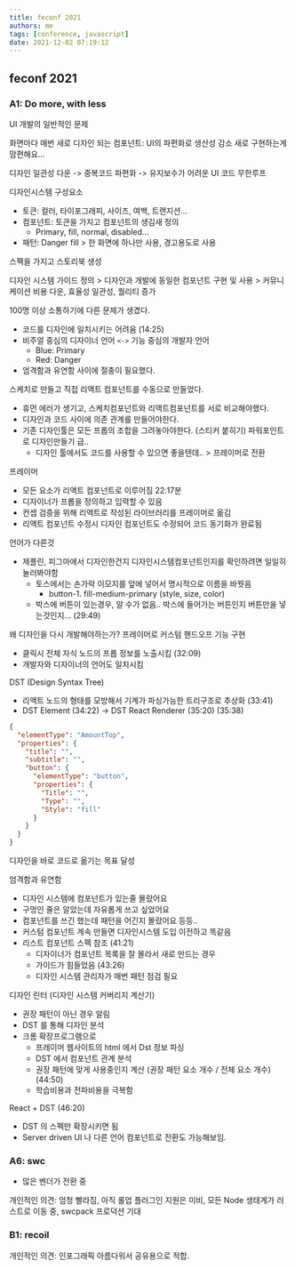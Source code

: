 ```yaml
---
title: feconf 2021
authors: me
tags: [conference, javascript]
date: 2021-12-02 07:19:12
---
```


## feconf 2021

### A1: Do more, with less

UI 개발의 일반적인 문제

화면마다 매번 새로 디자인 되는 컴포넌트: UI의 파편화로 생산성 감소
새로 구현하는게 맘편해요...

디자인 일관성 다운 -> 중복코드 파편화 -> 유지보수가 어려운 UI 코드 무한루프

디자인시스템 구성요소

- 토큰: 컬러, 타이포그래피, 사이즈, 여백, 트랜지션…
- 컴포넌트: 토큰을 가지고 컴포넌트의 생김새 정의
  - Primary, fill, normal, disabled…
- 패턴: Danger fill > 한 화면에 하나만 사용, 경고용도로 사용

스펙을 가지고 스토리북 생성

디자인 시스템 가이드 정의 > 디자인과 개발에 동일한 컴포넌트 구현 및 사용 > 커뮤니케이션 비용 다운, 효율성 일관성, 퀄리티 증가

100명 이상 소통하기에 다른 문제가 생겼다.

- 코드를 디자인에 일치시키는 어려움 (14:25)
- 비주얼 중심의 디자이너 언어 `<->` 기능 중심의 개발자 언어
  - Blue: Primary
  - Red: Danger
- 엄격함과 유연함 사이에 절충이 필요했다.

스케치로 만들고 직접 리액트 컴포넌트를 수동으로 만들었다.

- 휴먼 에러가 생기고, 스케치컴포넌트와 리액트컴포넌트를 서로 비교해야했다.
- 디자인과 코드 사이에 의존 관계를 만들어야한다.
- 기존 디자인툴은 모든 프롭의 조합을 그려놓아야한다. (스티커 붙히기) 파워포인트로 디자인만들기 급..
  - 디자인 툴에서도 코드를 사용할 수 있으면 좋을텐데.. > 프레이머로 전환

프레이머

- 모든 요소가 리액트 컴포넌트로 이루어짐 22:17분
- 디자이너가 프롭을 정의하고 입력할 수 있음
- 컨셉 검증을 위해 리액트로 작성된 라이브러리를 프레이머로 옮김
- 리액트 컴포넌트 수정시 디자인 컴포넌트도 수정되어 코드 동기화가 완료됨

언어가 다른것

- 제플린, 피그마에서 디자인한건지 디자인시스템컴포넌트인지를 확인하려면 일일히 눌러봐야함
  - 토스에서는 손가락 이모지를 앞에 넣어서 명시적으로 이름을 바꿧음
    - button-1. fill-medium-primary (style, size, color)
  - 박스에 버튼이 있는경우, 알 수가 없음.. 박스에 들어가는 버튼인지 버튼만을 넣는것인지... (29:49)

왜 디자인을 다시 개발해야하는가?
프레이머로 커스텀 핸드오프 기능 구현

- 클릭시 전체 자식 노드의 프롭 정보를 노출시킴 (32:09)
- 개발자와 디자이너의 언어도 일치시킴

DST (Design Syntax Tree)

- 리액트 노드의 형태를 모방해서 기계가 파싱가능한 트리구조로 추상화 (33:41)
- DST Element (34:22) -> DST React Renderer (35:20) (35:38)

```json
{
  "elementType": "AmountTop",
  "properties": {
    "title": "",
    "subtitle": "",
    "button": {
      "elementType": "button",
      "properties": {
        "Title": "",
        "Type": "",
        "Style": "fill"
      }
    }
  }
}
```

디자인을 바로 코드로 옮기는 목표 달성

엄격함과 유연함

- 디자인 시스템에 컴포넌트가 있는줄 몰랐어요
- 구멍인 줄은 알았는데 자유롭게 쓰고 싶었어요
- 컴포넌트를 쓰긴 했는데 패턴을 어긴지 몰랐어요 등등..
- 커스텀 컴포넌트 계속 만들면 디자인시스템 도입 이전하고 똑같음
- 리스트 컴포넌트 스펙 참조 (41:21)
  - 디자이너가 컴포넌트 목록을 잘 몰라서 새로 만드는 경우
  - 가이드가 힘들었음 (43:26)
  - 디자인 시스템 관리자가 매번 패턴 점검 필요

디자인 린터 (디자인 시스템 커버리지 계산기)

- 권장 패턴이 아닌 경우 알림
- DST 를 통해 디자인 분석
- 크롬 확장프로그램으로
  - 프레이머 웹사이트의 html 에서 Dst 정보 파싱
  - DST 에서 컴포넌트 관계 분석
  - 권장 패턴에 맞게 사용중인지 계산 (권장 패턴 요소 개수 / 전체 요소 개수) (44:50)
  - 학습비용과 전파비용을 극복함

React + DST (46:20)

- DST 의 스펙만 확장시키면 됨
- Server driven UI 나 다른 언어 컴포넌트로 전환도 가능해보임.

### A6: swc

- 많은 벤더가 전환 중

개인적인 의견: 엄청 빨라짐, 아직 롤업 플러그인 지원은 미비, 모든 Node 생태계가 러스트로 이동 중, swcpack 프로덕션 기대

### B1: recoil

개인적인 의견: 인포그래픽 아름다워서 공유용으로 적합.
